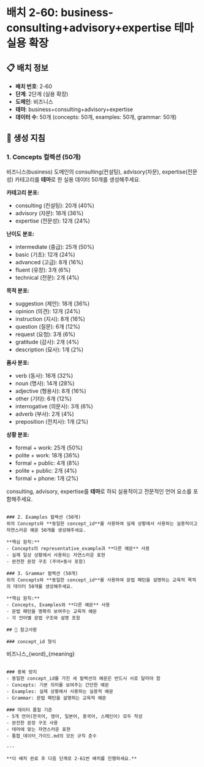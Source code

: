 # 배치 2-60: business-consulting+advisory+expertise 테마 실용 확장

## 📋 배치 정보
- **배치 번호**: 2-60
- **단계**: 2단계 (실용 확장)
- **도메인**: 비즈니스
- **테마**: business+consulting+advisory+expertise
- **데이터 수**: 50개 (concepts: 50개, examples: 50개, grammar: 50개)

## 🎯 생성 지침

### 1. Concepts 컬렉션 (50개)
비즈니스(business) 도메인의 consulting(컨설팅), advisory(자문), expertise(전문성) 카테고리를 **테마**로 한 실용 데이터 50개를 생성해주세요.

**카테고리 분포:**
- consulting (컨설팅): 20개 (40%)
- advisory (자문): 18개 (36%)
- expertise (전문성): 12개 (24%)

**난이도 분포:**
- intermediate (중급): 25개 (50%)
- basic (기초): 12개 (24%)
- advanced (고급): 8개 (16%)
- fluent (유창): 3개 (6%)
- technical (전문): 2개 (4%)

**목적 분포:**
- suggestion (제안): 18개 (36%)
- opinion (의견): 12개 (24%)
- instruction (지시): 8개 (16%)
- question (질문): 6개 (12%)
- request (요청): 3개 (6%)
- gratitude (감사): 2개 (4%)
- description (묘사): 1개 (2%)

**품사 분포:**
- verb (동사): 16개 (32%)
- noun (명사): 14개 (28%)
- adjective (형용사): 8개 (16%)
- other (기타): 6개 (12%)
- interrogative (의문사): 3개 (6%)
- adverb (부사): 2개 (4%)
- preposition (전치사): 1개 (2%)

**상황 분포:**
- formal + work: 25개 (50%)
- polite + work: 18개 (36%)
- formal + public: 4개 (8%)
- polite + public: 2개 (4%)
- formal + phone: 1개 (2%)

consulting, advisory, expertise를 **테마**로 하되 실용적이고 전문적인 언어 요소를 포함해주세요.

```

### 2. Examples 컬렉션 (50개)
위의 Concepts와 **동일한 concept_id**를 사용하여 실제 상황에서 사용하는 실용적이고 자연스러운 예문 50개를 생성해주세요.

**핵심 원칙:**
- Concepts의 representative_example과 **다른 예문** 사용
- 실제 일상 상황에서 사용하는 자연스러운 표현
- 완전한 문장 구조 (주어+동사 포함)

### 3. Grammar 컬렉션 (50개)
위의 Concepts와 **동일한 concept_id**를 사용하여 문법 패턴을 설명하는 교육적 목적의 데이터 50개를 생성해주세요.

**핵심 원칙:**
- Concepts, Examples와 **다른 예문** 사용
- 문법 패턴을 명확히 보여주는 교육적 예문
- 각 언어별 문법 구조와 설명 포함

## 📝 참고사항

### concept_id 형식
```
비즈니스_{word}_{meaning}
```

### 중복 방지
- 동일한 concept_id를 가진 세 컬렉션의 예문은 반드시 서로 달라야 함
- Concepts: 기본 의미를 보여주는 간단한 예문
- Examples: 실제 상황에서 사용하는 실용적 예문  
- Grammar: 문법 패턴을 설명하는 교육적 예문

### 데이터 품질 기준
- 5개 언어(한국어, 영어, 일본어, 중국어, 스페인어) 모두 작성
- 완전한 문장 구조 사용
- 테마에 맞는 자연스러운 표현
- 통합_데이터_가이드.md의 모든 규칙 준수

---

**이 배치 완료 후 다음 단계로 2-61번 배치를 진행하세요.**